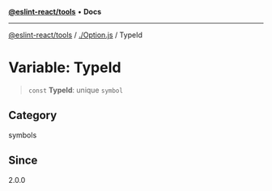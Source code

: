 [**@eslint-react/tools**](../../README.md) • **Docs**

***

[@eslint-react/tools](../../README.md) / [./Option.js](../README.md) / TypeId

# Variable: TypeId

> `const` **TypeId**: unique `symbol`

## Category

symbols

## Since

2.0.0
